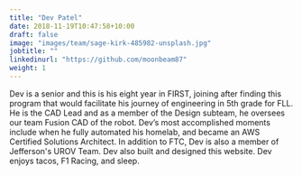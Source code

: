 ```yaml
---
title: "Dev Patel"
date: 2018-11-19T10:47:58+10:00
draft: false
image: "images/team/sage-kirk-485982-unsplash.jpg"
jobtitle: ""
linkedinurl: "https://github.com/moonbeam87"
weight: 1
---
```


Dev is a senior and this is his eight year in FIRST, joining after finding this program that would facilitate his journey of engineering in 5th grade for FLL. He is the CAD Lead and as a member of the Design subteam, he oversees our team Fusion CAD of the robot. Dev’s most accomplished moments include when he fully automated his homelab, and became an AWS Certified Solutions Architect. In addition to FTC, Dev is also a member of Jefferson's UROV Team. Dev also built and designed this website. Dev enjoys tacos, F1 Racing, and sleep.
